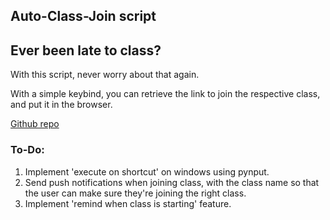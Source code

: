 ## Auto-Class-Join script

## Ever been late to class?
With this script, never worry about that again. 

With a simple keybind, you can retrieve the link to join the respective class, and put it in the browser.

[Github repo](https://github.com/Phantasm702/Auto-Join-Class)


### To-Do:
1) Implement 'execute on shortcut' on windows using pynput.
2) Send push notifications when joining class, with the class name so that the user can make sure they're joining the right class.
3) Implement 'remind when class is starting' feature.